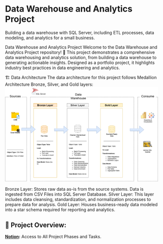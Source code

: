# Data Warehouse and Analytics Project
Building a data warehouse with SQL Server, including ETL processes, data modeling, and analytics for a small business.

Data Warehouse and Analytics Project
Welcome to the Data Warehouse and Analytics Project repository! 🚀
This project demonstrates a comprehensive data warehousing and analytics solution, from building a data warehouse to generating actionable insights. Designed as a portfolio project, it highlights industry best practices in data engineering and analytics.

🏗️ Data Architecture
The data architecture for this project follows Medallion Architecture Bronze, Silver, and Gold layers:
![Data Architecture](docs/Architecture.drawio.png)

Bronze Layer: Stores raw data as-is from the source systems. Data is ingested from CSV Files into SQL Server Database.
Silver Layer: This layer includes data cleansing, standardization, and normalization processes to prepare data for analysis.
Gold Layer: Houses business-ready data modeled into a star schema required for reporting and analytics.

## 📖 Project Overview:
**[Notion]([[https://www.notion.com/templates/sql-data-warehouse-project](https://www.notion.so/Data-Warehouse-Project-1c4d85f9cd1e80368f38d6729e8e937d)](https://abiding-carbon-aae.notion.site/Data-Warehouse-Project-1c4d85f9cd1e80368f38d6729e8e937d)):** Access to All Project Phases and Tasks.
